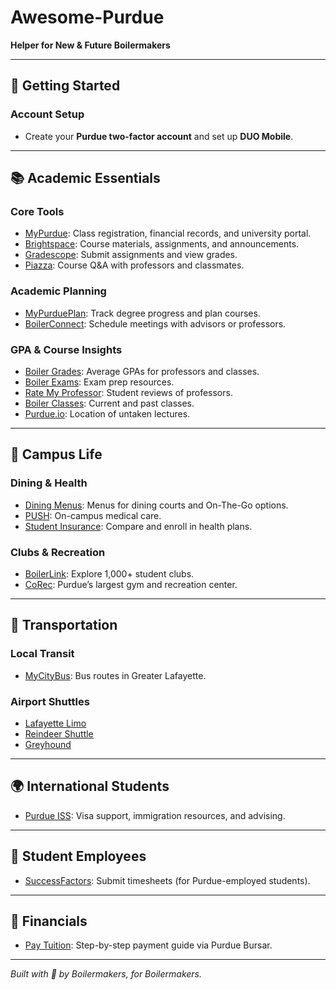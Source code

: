 # Awesome-Purdue

**Helper for New & Future Boilermakers**  

---

## 🚀 Getting Started

### Account Setup

- Create your **Purdue two-factor account** and set up **DUO Mobile**.  

---

## 📚 Academic Essentials

### Core Tools

- [MyPurdue](https://mypurdue.purdue.edu): Class registration, financial records, and university portal.  
- [Brightspace](https://purdue.brightspace.com/d2l/login): Course materials, assignments, and announcements.  
- [Gradescope](https://www.gradescope.com/): Submit assignments and view grades.  
- [Piazza](https://piazza.com/): Course Q&A with professors and classmates.  

### Academic Planning

- [MyPurduePlan](https://mypurdueplan.purdue.edu/): Track degree progress and plan courses.  
- [BoilerConnect](https://www.purdue.edu/boilerconnect/): Schedule meetings with advisors or professors.  

### GPA & Course Insights

- [Boiler Grades](https://www.boilergrades.com/): Average GPAs for professors and classes.  
- [Boiler Exams](https://www.boilerexams.com/): Exam prep resources.  
- [Rate My Professor](https://www.ratemyprofessors.com/): Student reviews of professors.  
- [Boiler Classes](https://boilerclasses.com/): Current and past classes.
- [Purdue.io](https://purdue.io/): Location of untaken lectures.

---

## 🏫 Campus Life

### Dining & Health

- [Dining Menus](https://dining.purdue.edu/menus/): Menus for dining courts and On-The-Go options.  
- [PUSH](https://www.purdue.edu/push/): On-campus medical care.  
- [Student Insurance](https://purdueship.myahpcare.com/): Compare and enroll in health plans.  

### Clubs & Recreation

- [BoilerLink](https://www.boilerlink.purdue.edu/): Explore 1,000+ student clubs.  
- [CoRec](https://www.purdue.edu/recwell/): Purdue’s largest gym and recreation center.  

---

## 🚌 Transportation

### Local Transit

- [MyCityBus](https://bus.gocitybus.com/): Bus routes in Greater Lafayette.  

### Airport Shuttles

- [Lafayette Limo](https://www.lafayettelimo.com/)  
- [Reindeer Shuttle](https://www.reindeershuttle.com/)  
- [Greyhound](https://www.greyhound.com/)  

---

## 🌍 International Students

- [Purdue ISS](https://connect.iss.purdue.edu/): Visa support, immigration resources, and advising.  

---

## 💼 Student Employees

- [SuccessFactors](https://one.purdue.edu/task/all/successfactors-employee): Submit timesheets (for Purdue-employed students).  

---

## 💸 Financials

- [Pay Tuition](https://www.purdue.edu/treasurer/finance/bursar-office/payment/): Step-by-step payment guide via Purdue Bursar.  

---

*Built with 🚂 by Boilermakers, for Boilermakers.*  
